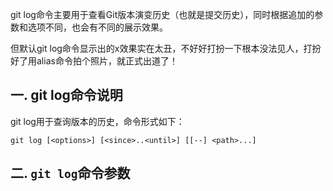 git log命令主要用于查看Git版本演变历史（也就是提交历史），同时根据追加的参数和选项不同，也会有不同的展示效果。

但默认git log命令显示出的x效果实在太丑，不好好打扮一下根本没法见人，打扮好了用alias命令拍个照片，就正式出道了！

## 一. git log命令说明

git log用于查询版本的历史，命令形式如下：

`git log [<options>] [<since>..<until>] [[--] <path>...]`

## 二. `git log`命令参数

